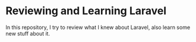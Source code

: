 # Reviewing and Learning Laravel
In this repository, I try to review what I knew about Laravel, also learn some new stuff about it.